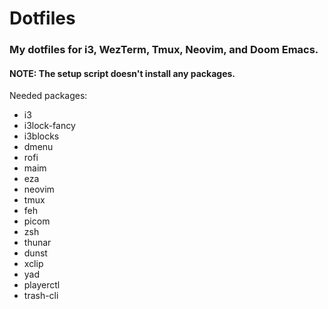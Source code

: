 # Dotfiles

### My dotfiles for i3, WezTerm, Tmux, Neovim, and Doom Emacs.

#### NOTE: The setup script doesn't install any packages.

Needed packages:
- i3
- i3lock-fancy
- i3blocks
- dmenu
- rofi
- maim
- eza
- neovim
- tmux
- feh
- picom
- zsh
- thunar
- dunst
- xclip
- yad
- playerctl
- trash-cli

